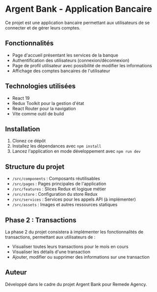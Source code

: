 # Argent Bank - Application Bancaire

Ce projet est une application bancaire permettant aux utilisateurs de se connecter et de gérer leurs comptes.

## Fonctionnalités

- Page d'accueil présentant les services de la banque
- Authentification des utilisateurs (connexion/déconnexion)
- Page de profil utilisateur avec possibilité de modifier les informations
- Affichage des comptes bancaires de l'utilisateur

## Technologies utilisées

- React 19
- Redux Toolkit pour la gestion d'état
- React Router pour la navigation
- Vite comme outil de build

## Installation

1. Clonez ce dépôt
2. Installez les dépendances avec `npm install`
3. Lancez l'application en mode développement avec `npm run dev`

## Structure du projet

- `/src/components` : Composants réutilisables
- `/src/pages` : Pages principales de l'application
- `/src/features` : Slices Redux et logique métier
- `/src/store` : Configuration du store Redux
- `/src/services` : Services pour les appels API (à implémenter)
- `/src/assets` : Images et autres ressources statiques

## Phase 2 : Transactions

La phase 2 du projet consistera à implémenter les fonctionnalités de transactions, permettant aux utilisateurs de :

- Visualiser toutes leurs transactions pour le mois en cours
- Visualiser les détails d'une transaction
- Ajouter, modifier ou supprimer des informations sur une transaction

## Auteur

Développé dans le cadre du projet Argent Bank pour Remede Agency.
